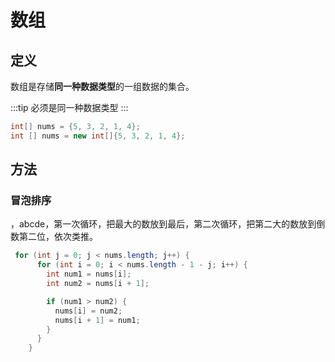 # 数组

## 定义
数组是存储**同一种数据类型**的一组数据的集合。

:::tip
  必须是同一种数据类型
:::

```java
int[] nums = {5, 3, 2, 1, 4};
int [] nums = new int[]{5, 3, 2, 1, 4};
```


## 方法

### 冒泡排序
，abcde，第一次循环，把最大的数放到最后，第二次循环，把第二大的数放到倒数第二位，依次类推。
```java
 for (int j = 0; j < nums.length; j++) {
      for (int i = 0; i < nums.length - 1 - j; i++) {
        int num1 = nums[i];
        int num2 = nums[i + 1];

        if (num1 > num2) {
          nums[i] = num2;
          nums[i + 1] = num1;
        }
      }
    }
```

